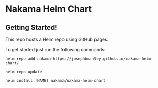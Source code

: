 # Nakama Helm Chart

## Getting Started!

This repo hosts a Helm repo using GitHub pages.

To get started just run the following commands:

`helm repo add nakama https://josephbmanley.github.io/nakama-helm-chart/`

`helm repo update`

`helm install [NAME] nakama/nakama-helm-chart`